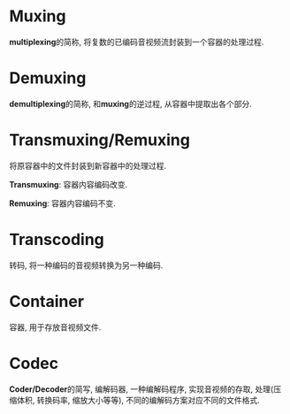  # Muxing

**multiplexing**的简称, 将复数的已编码音视频流封装到一个容器的处理过程.

# Demuxing

 **demultiplexing**的简称, 和**muxing**的逆过程, 从容器中提取出各个部分.

#  Transmuxing/Remuxing

将原容器中的文件封装到新容器中的处理过程.

**Transmuxing**: 容器内容编码改变.

**Remuxing**: 容器内容编码不变.

# Transcoding

转码, 将一种编码的音视频转换为另一种编码.

# Container

容器, 用于存放音视频文件.

# Codec

 **Coder/Decoder**的简写, 编解码器, 一种编解码程序, 实现音视频的存取, 处理(压缩体积, 转换码率, 缩放大小等等), 不同的编解码方案对应不同的文件格式.